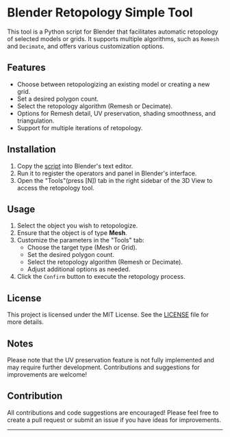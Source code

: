 # Blender Retopology Simple Tool

This tool is a Python script for Blender that facilitates automatic retopology of selected models or grids. It supports multiple algorithms, such as `Remesh` and `Decimate`, and offers various customization options.

## Features

- Choose between retopologizing an existing model or creating a new grid.
- Set a desired polygon count.
- Select the retopology algorithm (Remesh or Decimate).
- Options for Remesh detail, UV preservation, shading smoothness, and triangulation.
- Support for multiple iterations of retopology.

## Installation

1. Copy the [script](.\main.py) into Blender's text editor.
2. Run it to register the operators and panel in Blender's interface.
3. Open the "Tools"(press [N]) tab in the right sidebar of the 3D View to access the retopology tool.

## Usage

1. Select the object you wish to retopologize.
2. Ensure that the object is of type **Mesh**.
3. Customize the parameters in the "Tools" tab:
    - Choose the target type (Mesh or Grid).
    - Set the desired polygon count.
    - Select the retopology algorithm (Remesh or Decimate).
    - Adjust additional options as needed.
4. Click the `Confirm` button to execute the retopology process.

## License

This project is licensed under the MIT License. See the [LICENSE](LICENSE) file for more details.

## Notes

Please note that the UV preservation feature is not fully implemented and may require further development. Contributions and suggestions for improvements are welcome!

## Contribution

All contributions and code suggestions are encouraged! Please feel free to create a pull request or submit an issue if you have ideas for improvements.

---
